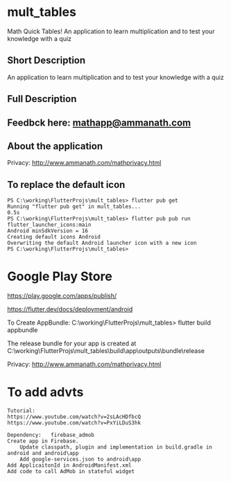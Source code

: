 # mult_tables  
Math Quick Tables!
An application to learn multiplication and to test your knowledge with a quiz

## Short Description
An application to learn multiplication and to test your knowledge with a quiz

## Full Description

## Feedbck here: mathapp@ammanath.com

## About the application

Privacy: http://www.ammanath.com/mathprivacy.html

## To replace the default icon  
    PS C:\working\FlutterProjs\mult_tables> flutter pub get
    Running "flutter pub get" in mult_tables...                         0.5s
    PS C:\working\FlutterProjs\mult_tables> flutter pub pub run flutter_launcher_icons:main
    Android minSdkVersion = 16
    Creating default icons Android
    Overwriting the default Android launcher icon with a new icon
    PS C:\working\FlutterProjs\mult_tables>

# Google Play Store
https://play.google.com/apps/publish/

https://flutter.dev/docs/deployment/android

To Create AppBundle:
 C:\working\FlutterProjs\mult_tables> flutter build appbundle 

The release bundle for your app is created at 
C:\working\FlutterProjs\mult_tables\build\app\outputs\bundle\release

Privacy: http://www.ammanath.com/mathprivacy.html

# To add advts
    Tutorial: 
    https://www.youtube.com/watch?v=2sLAcHDfbcQ
    https://www.youtube.com/watch?v=PxYiLDuS3hk

    Dependency:   firebase_admob
    Create app in Firebase.
        Update classpath, plugin and implementation in build.gradle in android and android\app
        Add google-services.json to android\app 
    Add ApplicaitonId in AndroidManifest.xml
    Add code to call AdMob in stateful widget
